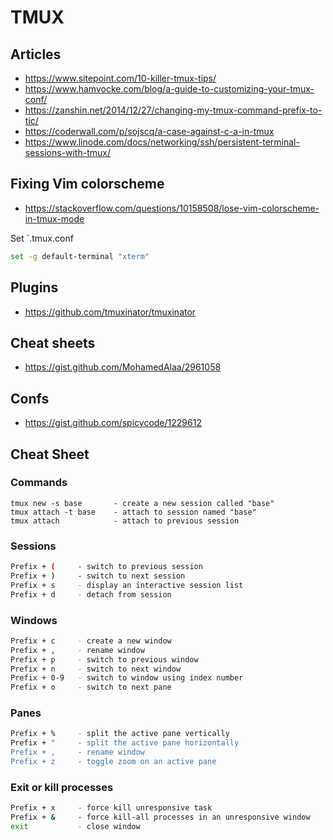 # TMUX

## Articles
- https://www.sitepoint.com/10-killer-tmux-tips/
- https://www.hamvocke.com/blog/a-guide-to-customizing-your-tmux-conf/
- https://zanshin.net/2014/12/27/changing-my-tmux-command-prefix-to-tic/
- https://coderwall.com/p/sojscq/a-case-against-c-a-in-tmux
- https://www.linode.com/docs/networking/ssh/persistent-terminal-sessions-with-tmux/


## Fixing Vim colorscheme
- https://stackoverflow.com/questions/10158508/lose-vim-colorscheme-in-tmux-mode 

Set `.tmux.conf
```bash
set -g default-terminal "xterm"
```


## Plugins
- https://github.com/tmuxinator/tmuxinator


## Cheat sheets
- https://gist.github.com/MohamedAlaa/2961058


## Confs
- https://gist.github.com/spicycode/1229612


## Cheat Sheet

### Commands
```
tmux new -s base       - create a new session called "base"
tmux attach -t base    - attach to session named "base" 
tmux attach            - attach to previous session

```

### Sessions 
```bash
Prefix + (     - switch to previous session 
Prefix + )     - switch to next session 
Prefix + s     - display an interactive session list
Prefix + d     - detach from session 
```

### Windows
```bash
Prefix + c     - create a new window
Prefix + ,     - rename window
Prefix + p     - switch to previous window 
Prefix + n     - switch to next window 
Prefix + 0-9   - switch to window using index number
Prefix + o     - switch to next pane 
```

### Panes
```bash
Prefix + %     - split the active pane vertically 
Prefix + "     - split the active pane horizontally 
Prefix + ,     - rename window
Prefix + z     - toggle zoom on an active pane 

```

### Exit or kill processes 
```bash
Prefix + x     - force kill unresponsive task 
Prefix + &     - force kill-all processes in an unresponsive window
exit           - close window
```
